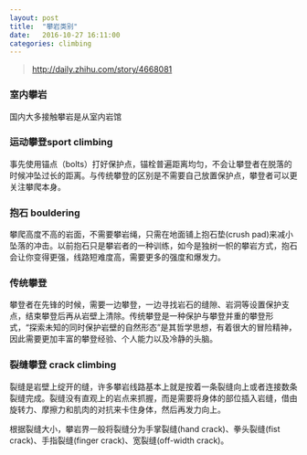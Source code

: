 ```yaml
---
layout: post
title:  "攀岩类别"
date:   2016-10-27 16:11:00
categories: climbing 
---
```

> http://daily.zhihu.com/story/4668081

### 室内攀岩
国内大多接触攀岩是从室内岩馆

### 运动攀登sport climbing
事先使用锚点（bolts）打好保护点，锚栓普遍距离均匀，不会让攀登者在脱落的时候冲坠过长的距离。与传统攀登的区别是不需要自己放置保护点，攀登者可以更关注攀爬本身。

### 抱石 bouldering
攀爬高度不高的岩面，不需要攀岩绳，只需在地面铺上抱石垫(crush
pad)来减小坠落的冲击。以前抱石只是攀岩者的一种训练，如今是独树一帜的攀岩方式，抱石会让你变得更强，线路短难度高，需要更多的强度和爆发力。

### 传统攀登
攀登者在先锋的时候，需要一边攀登，一边寻找岩石的缝隙、岩洞等设置保护支点，结束攀登后再从岩壁上清除。传统攀登是一种保护与攀登并重的攀登形式，“探索未知的同时保护岩壁的自然形态”是其哲学思想，有着很大的冒险精神，因此需要更加丰富的攀登经验、个人能力以及冷静的头脑。

### 裂缝攀登 crack climbing
裂缝是岩壁上绽开的缝，许多攀岩线路基本上就是按着一条裂缝向上或者连接数条裂缝完成。裂缝没有直观上的岩点来抓握，而是需要将身体的部位插入岩缝，借由旋转力、摩擦力和肌肉的对抗来卡住身体，然后再发力向上。

根据裂缝大小，攀岩界一般将裂缝分为手掌裂缝(hand crack)、拳头裂缝(fist
crack)、手指裂缝(finger crack)、宽裂缝(off-width crack)。


